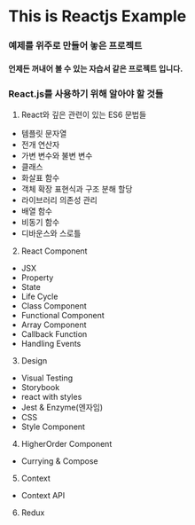 # This is Reactjs Example

### 예제를 위주로 만들어 놓은 프로젝트

#### 언제든 꺼내어 볼 수 있는 자습서 같은 프로젝트 입니다.

### React.js를 사용하기 위해 알아야 할 것들

1. React와 깊은 관련이 있는 ES6 문법들

- 템플릿 문자열
- 전개 연산자
- 가변 변수와 불변 변수
- 클래스
- 화살표 함수
- 객체 확장 표현식과 구조 분해 할당
- 라이브러리 의존성 관리
- 배열 함수
- 비동기 함수
- 디바운스와 스로틀

2. React Component

- JSX
- Property
- State
- Life Cycle
- Class Component
- Functional Component
- Array Component
- Callback Function
- Handling Events

3. Design

- Visual Testing
- Storybook
- react with styles
- Jest & Enzyme(엔자임)
- CSS
- Style Component

4. HigherOrder Component

- Currying & Compose

5. Context

- Context API

6. Redux
